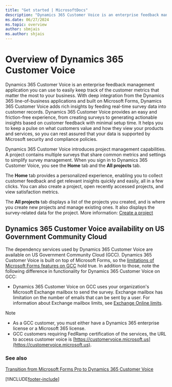 ```yaml
---
title: "Get started | MicrosoftDocs"
description: "Dynamics 365 Customer Voice is an enterprise feedback management application. This topic helps you to get started with Dynamics 365 Customer Voice."
ms.date: 06/27/2024
ms.topic: overview
author: sbmjais
ms.author: shjais
---
```


# Overview of Dynamics 365 Customer Voice

Dynamics 365 Customer Voice is an enterprise feedback management application you can use to easily keep track of the customer metrics that matter the most to your business. With deep integration from the Dynamics 365 line-of-business applications and built on Microsoft Forms, Dynamics 365 Customer Voice adds rich insights by feeding real-time survey data into customer records. Dynamics 365 Customer Voice provides an easy and friction-free experience, from creating surveys to generating actionable insights based on customer feedback with minimal setup time. It helps you to keep a pulse on what customers value and how they view your products and services, so you can rest assured that your data is supported by Microsoft security and compliance policies.

Dynamics 365 Customer Voice introduces project management capabilities. A project contains multiple surveys that share common metrics and settings to simplify survey management. When you sign in to Dynamics 365 Customer Voice, you see the **Home** tab and the **All projects** tab. 

The **Home** tab provides a personalized experience, enabling you to collect customer feedback and get relevant insights quickly and easily, all in a few clicks. You can also create a project, open recently accessed projects, and view satisfaction metrics. 

The **All projects** tab displays a list of the projects you created, and is where you create new projects and manage existing ones. It also displays the survey-related data for the project. More information: [Create a project](create-project.md)

## Dynamics 365 Customer Voice availability on US Government Community Cloud

The dependency services used by Dynamics 365 Customer Voice are available on US Government Community Cloud (GCC). Dynamics 365 Customer Voice is built on top of Microsoft Forms, so the [limitations of Microsoft Forms features on GCC](https://support.office.com/article/microsoft-forms-features-for-u-s-government-community-cloud-gcc-gcc-high-and-dod-environments-5cbd407a-eef7-431e-8e3a-eb666eab4b4c?ui=en-US&rs=en-US&ad=US) hold true. In addition to those, note the following difference in functionality for Dynamics 365 Customer Voice on GCC:

- Dynamics 365 Customer Voice on GCC uses your organization's Microsoft Exchange mailbox to send the survey. Exchange mailbox has limitation on the number of emails that can be sent by a user. For information about Exchange mailbox limits, see [Exchange Online limits](/office365/servicedescriptions/exchange-online-service-description/exchange-online-limits).

> [!NOTE]
> - As a GCC customer, you must either have a Dynamics 365 enterprise license or a Microsoft 365 license.
> - GCC customers requiring FedRamp certification of the services, the URL to access customer voice is [https://customervoice.microsoft.us](https://customervoice.microsoft.us).

### See also

[Transition from Microsoft Forms Pro to Dynamics 365 Customer Voice](forms-pro-transition.md)


[!INCLUDE[footer-include](includes/footer-banner.md)]
